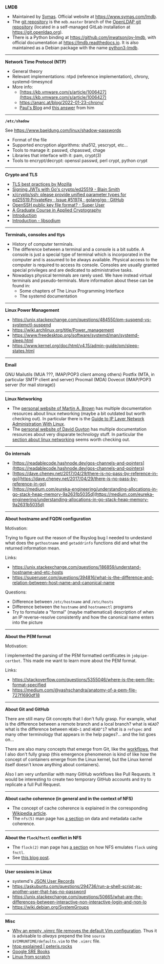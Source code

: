 
**LMDB**

- Maintained by [Symas](https://www.symas.com/). Official website at https://www.symas.com/lmdb.
- The [git repository](https://git.openldap.org/openldap/openldap/tree/mdb.master) is the `mdb.master` branch of the [OpenLDAP git repository](https://git.openldap.org/openldap/openldap) (located in a self-managed GitLab installation at https://git.openldap.org).
- There is a Python binding at https://github.com/jnwatson/py-lmdb, with official documentation at https://lmdb.readthedocs.io. It is also maintained as a Debian package with the name [python3-lmdb](https://packages.debian.org/en/stable/python/python3-lmdb).

---

**Network Time Protocol (NTP)**

- General theory
- Relevant implementations: ntpd (reference implementation), chrony, systemd-timesyncd
- More info:
  - [https://kb.vmware.com/s/article/1006427](https://kb.vmware.com/s/article/1006427)
  - https://anarc.at/blog/2022-01-23-chrony/
  - [Paul's Blog](https://www.libertysys.com.au/) and [this answer](https://serverfault.com/questions/1128302/does-installing-ntp-mean-im-installing-an-ntp-server) from him

---

**`/etc/shadow`**

See https://www.baeldung.com/linux/shadow-passwords

- Format of the file
- Supported encryption algorithms: sha512, yescrypt, etc…
- Tools to manage it: passwd, chpasswd, chage
- Libraries that interface with it: pam, crypt(3)
- Tools to encrypt/decrypt: openssl passwd, perl crypt, python crypt

---

**Crypto and TLS**

- [TLS best practices by Mozilla](https://wiki.mozilla.org/Security/Server_Side_TLS)
- [Signing JWTs with Go's crypto/ed25519 - Blain Smith](https://blainsmith.com/articles/signing-jwts-with-gos-crypto-ed25519/)
- [x/crypto/ssh: please provide unified parameter types for ed25519.PrivateKey · Issue #51974 · golang/go · GitHub](https://github.com/golang/go/issues/51974)
- [OpenSSH public key file format? - Super User](https://superuser.com/questions/1477472/openssh-public-key-file-format)
- [A Graduate Course in Applied Cryptography](https://toc.cryptobook.us/)
- [Introduction](https://nacl.cr.yp.to/index.html)
- [Introduction - libsodium](https://doc.libsodium.org/)

---

**Terminals, consoles and ttys**

- History of computer terminals.
- The difference between a terminal and a console is a bit subtle. A console is just a special type of terminal which is incorporated in the computer and is assumed to be always available. Physical access to the computer is required to access its console. Consoles are usually granted special privileges and are dedicated to administrative tasks.
- Nowadays physical terminals are rarely used. We have instead virtual terminals and pseudo-terminals. More information about these can be found in:
	- Some chapters of The Linux Programming Interface
	- The systemd documentation

---

**Linux Power Management**

- https://unix.stackexchange.com/questions/484550/pm-suspend-vs-systemctl-suspend
- https://wiki.archlinux.org/title/Power_management
- https://www.freedesktop.org/software/systemd/man/systemd-sleep.html
- https://www.kernel.org/doc/html/v4.15/admin-guide/pm/sleep-states.html

---

**Email**

GNU Mailutils (MUA ???, IMAP/POP3 client among others)
Postfix (MTA, in particular SMTP client and server)
Procmail (MDA)
Dovecot (IMAP/POP3 server (for mail storage))

---

**Linux Networking**

- The [personal website of Martin A. Brown](http://linux-ip.net/) has multiple documentation resources about linux networking (maybe a bit outdated but worth checking out). In particular there is the [Guide to IP Layer Network Administration With Linux](http://linux-ip.net/pages/the-guide.html).
- The [personal website of David Guyton](https://datahacker.blog/) has multiple documentation resources about very disparate technology stuff. In particular the [section about linux networking](https://datahacker.blog/industry/technology-menu/networking) seems worth checking out.

---

**Go internals**

- [https://readablecode.hashnode.dev/gos-channels-and-pointers](https://readablecode.hashnode.dev/gos-channels-and-pointers)
- [https://dave.cheney.net/2017/04/29/there-is-no-pass-by-reference-in-go](https://dave.cheney.net/2017/04/29/there-is-no-pass-by-reference-in-go)
- [https://medium.com/eureka-engineering/understanding-allocations-in-go-stack-heap-memory-9a2631b5035d](https://medium.com/eureka-engineering/understanding-allocations-in-go-stack-heap-memory-9a2631b5035d)

---

**About hostname and FQDN configuration**

Motivation:

Trying to figure out the reason of the Rsyslog bug I needed to undestand what does the `gethostname` and `getaddrinfo` functions did and what the returned information mean.

Links:

- https://unix.stackexchange.com/questions/186859/understand-hostname-and-etc-hosts
- https://superuser.com/questions/394816/what-is-the-difference-and-relation-between-host-name-and-canonical-name

Questions:

- Difference between `/etc/hostname` and `/etc/hosts`
- Difference between the `hostname` and `hostnamectl` programs
- Try to formulate a "formal" (maybe mathematical) description of when an IP reverse-resolve consistently and how the canonical name enters into the picture

---

**About the PEM format**

Motivation:

I implemented the parsing of the PEM formatted certificates in `jobpipe-certbot`. This made me want to learn more about the PEM format.

Links:

- https://stackoverflow.com/questions/5355046/where-is-the-pem-file-format-specified
- https://medium.com/@yashschandra/anatomy-of-a-pem-file-727f1690df18

---

**About Git and GitHub**

There are still many Git concepts that I don't fully grasp. For example, what is the difference between a remote branch and a local branch? what is `HEAD`? what is the difference between `HEAD~1` and `HEAD^1`? what is a `refspec` and many other terminology that appears in the help pages?... and the list goes on...

There are also many concepts that emerge from Git, like the [workflows](https://www.atlassian.com/git/tutorials/comparing-workflows), that I also don't fully grasp (this emergence phenomenon is kind of like how the concept of containers emerge from the Linux kernel, but the Linux kernel itself doesn't know anything about containers).

Also I am very unfamiliar with many GitHub workflows like Pull Requests. It would be interesting to create two temporary GitHub accounts and try to replicate a full Pull Request.

---

**About cache coherence (in general and in the context of NFS)**

- The concept of cache coherence is explained in the corresponding [Wikipedia article](https://en.wikipedia.org/wiki/Cache_coherence).
- The `nfs(5)` man page has [a section](https://www.man7.org/linux/man-pages/man5/nfs.5.html#DATA_AND_METADATA_COHERENCE) on data and metadata cache coherence.

---

**About the `flock`/`fnctl` conflict in NFS**

- The `flock(2)` man page has [a section](https://www.man7.org/linux/man-pages/man2/flock.2.html#HISTORY) on how NFS emulates `flock` using `fnctl`.
- See [this blog post](https://utcc.utoronto.ca/~cks/space/blog/linux/FlockFcntlAndNFS).

---

**User sessions in Linux**

- systemd's [JSON User Records](https://systemd.io/USER_RECORD/)
- https://askubuntu.com/questions/294736/run-a-shell-script-as-another-user-that-has-no-password
- https://unix.stackexchange.com/questions/50665/what-are-the-differences-between-interactive-non-interactive-login-and-non-lo
- https://wiki.debian.org/SystemGroups

---

**Misc**

- [Why an empty .vimrc file removes the default Vim configuration](https://vi.stackexchange.com/questions/33154/why-does-an-empty-vimrc-file-change-my-configuration-e-g-disable-syntax-highli). Thus it is advisable to _always_ prepend the line `source $VIMRUNTIME/defaults.vim` to the `.vimrc` file.
- [htop explained | peteris.rocks](https://peteris.rocks/blog/htop/)
- [Google SRE Books](https://sre.google/books/)
- [Linux from scratch](https://www.linuxfromscratch.org/)